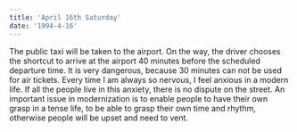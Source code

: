 ```yaml
---
title: 'April 16th Saturday'
date: '1994-4-16'
---
```


The public taxi will be taken to the airport. On the way, the driver chooses the shortcut to arrive at the airport 40 minutes before the scheduled departure time. It is very dangerous, because 30 minutes can not be used for air tickets. Every time I am always so nervous, I feel anxious in a modern life. If all the people live in this anxiety, there is no dispute on the street. An important issue in modernization is to enable people to have their own grasp in a tense life, to be able to grasp their own time and rhythm, otherwise people will be upset and need to vent.


